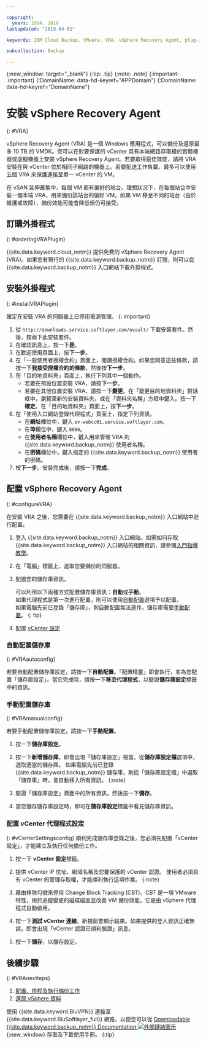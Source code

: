 ```yaml
---

copyright:
  years: 1994, 2019
lastupdated: "2019-04-01"

keywords: IBM Cloud Backup, VMware, VRA, vSphere Recovery Agent, plug-in, plugin, EVault, Carbonite, vSphere

subcollection: Backup

---
```

{:new_window: target="_blank"}
{:tip: .tip}
{:note: .note}
{:important: .important}
{:DomainName: data-hd-keyref="APPDomain"}
{:DomainName: data-hd-keyref="DomainName"}

# 安裝 vSphere Recovery Agent
{: #VRA}

vSphere Recovery Agent (VRA) 是一個 Windows 應用程式，可以備份及還原最多 10 TB 的 VMDK。您可以在對要保護的 vCenter 具有本端網路存取權的實體機器或虛擬機器上安裝 vSphere Recovery Agent。若要取得最佳效能，請將 VRA 安裝在與 vCenter 位於相同子網路的機器上。若要配送工作負載，最多可以使用五個 VRA 來保護連接至單一 vCenter 的 VM。

在 vSAN 延伸叢集中，每個 VM 都有偏好的站台。理想狀況下，在每個站台中安裝一個本端 VRA，用來備份該站台的偏好 VM。如果 VM 移至不同的站台（由於維護或故障），備份效能可能會降低但仍可接受。


## 訂購外掛程式
{: #orderingVRAPlugin}

{{site.data.keyword.cloud_notm}} 提供免費的 vSphere Recovery Agent (VRA)。如果您有現行的 {{site.data.keyword.backup_notm}} 訂閱，則可以從 {{site.data.keyword.backup_notm}} 入口網站下載外掛程式。

## 安裝外掛程式
{: #installVRAPlugin}

確定在安裝 VRA 的伺服器上已停用電源管理。
{: important}

1. 從 `http://downloads.service.softlayer.com/evault/` 下載安裝套件。然後，按兩下此安裝套件。
2. 在確認訊息上，按一下**是**。
3. 在歡迎使用頁面上，按**下一步**。
4. 在「一般使用者授權合約」頁面上，閱讀授權合約。如果您同意這些條款，請按一下**我接受授權合約的條款**，然後按**下一步**。
5. 在「目的地資料夾」頁面上，執行下列其中一個動作。
   * 若要在預設位置安裝 VRA，請按**下一步**。
   * 若要在其他位置安裝 VRA，請按一下**變更**。在「變更目的地資料夾」對話框中，瀏覽至新的安裝資料夾，或在「資料夾名稱」方框中鍵入。按一下**確定**。在「目的地資料夾」頁面上，按**下一步**。
6. 在「使用入口網站登錄代理程式」頁面上，指定下列資訊。
   * 在**網址**欄位中，鍵入 `ev-webcc01.service.softlayer.com`。
   * 在**埠**欄位中，鍵入 `8086`。
   * 在**使用者名稱**欄位中，鍵入用來管理 VRA 的 {{site.data.keyword.backup_notm}} 使用者名稱。
   * 在**密碼**欄位中，鍵入指定的 {{site.data.keyword.backup_notm}} 使用者的密碼。
7.	按**下一步**。安裝完成後，請按一下**完成**。

## 配置 vSphere Recovery Agent
{: #configureVRA}

在安裝 VRA 之後，您需要在 {{site.data.keyword.backup_notm}} 入口網站中進行配置。

1. 登入 {{site.data.keyword.backup_notm}} 入口網站。如需如何存取 {{site.data.keyword.backup_notm}} 入口網站的相關資訊，請參閱[入門指導教學](/docs/infrastructure/Backup?topic=Backup-getting-started#accessingWebCC)。
2. 在「電腦」標籤上，選取您要備份的伺服器。
3. 配置您的儲存庫資訊。

   可以利用以下兩種方式配置儲存庫資訊：**自動**或**手動**。<br/>如果代理程式是第一次進行配置，則可以使用[自動配置](#VRAautoconfig)選項予以配置。<br/>如果電腦先前已登錄「儲存庫」，則自動配置無法運作，儲存庫需要[手動配置](#VRAmanualconfig)。
   {: tip}

4. 配置 [vCenter 設定](#vCenterSettingsconfig)   

### 自動配置儲存庫
{: #VRAautoconfig}

若要自動配置儲存庫設定，請按一下**自動配置**。「配置精靈」即會執行，並為您配置「儲存庫設定」。當它完成時，請按一下**移至代理程式**，以驗證**儲存庫設定**標籤中的資訊。
 

### 手動配置儲存庫
{: #VRAmanualconfig}

若要手動配置儲存庫設定，請按一下**手動配置**。   
1. 按一下**儲存庫設定**。
2. 按一下**新增儲存庫**。即會出現「儲存庫設定」視窗。從**儲存庫設定檔**選項中，選取適當的儲存庫。
   如果電腦先前已登錄 {{site.data.keyword.backup_notm}} 儲存庫，則從「儲存庫設定檔」中選取「儲存庫」時，會自動移入所有資訊。
{:note}

3. 驗證「儲存庫設定」頁面中的所有資訊，然後按一下**儲存**。
4. 當您儲存儲存庫設定時，即可在**儲存庫設定**標籤中看見儲存庫資訊。


### 配置 vCenter 代理程式設定
{: #vCenterSettingsconfig}
順利完成儲存庫登錄之後，您必須先配置「vCenter 設定」，才能建立及執行任何備份工作。

1. 按一下 **vCenter 設定**標籤。
2. 提供 vCenter IP 位址、網域名稱及您要保護的 vCenter 認證。
   使用者必須具有 vCenter 的管理存取權，才能順利執行這項作業。
   {:note}

3. 藉由移除勾號來停用 Change Block Tracking (CBT)。CBT 是一項 VMware 特性，用於追蹤變更的磁碟磁區並改善 VM 備份效能，它是由 vSphere 代理程式自動啟用。
4. 按一下**測試 vCenter 連線**。新視窗會顯示結果。如果提供的登入資訊正確無誤，即會出現「vCenter 認證已順利驗證」訊息。
5. 按一下**儲存**，以儲存設定。

## 後續步驟
{: #VRAnextteps}
1. [配置、排程及執行備份工作](/docs/infrastructure/Backup?topic=Backup-ConfigureVRA#VConfigureVRA)
2. [還原 vSphere 資料](/docs/infrastructure/Backup?topic=Backup-VRARestore#VRARestore)

使用 {{site.data.keyword.BluVPN}} 連接至 {{site.data.keyword.BluSoftlayer_full}} 網路，以便您可以從 [Downloadable {{site.data.keyword.backup_notm}} Documentation ![外部鏈結圖示](../../icons/launch-glyph.svg "外部鏈結圖示")](http://downloads.service.softlayer.com/evault/Documentation/){:new_window} 存取及下載使用手冊。
{:tip}
